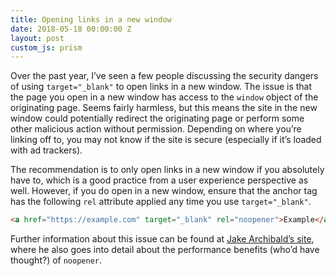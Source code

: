 ```yaml
---
title: Opening links in a new window
date: 2018-05-18 00:00:00 Z
layout: post
custom_js: prism
---
```


Over the past year, I’ve seen a few people discussing the security dangers of using `target="_blank"` to open links in a new window. The issue is that the page you open in a new window has access to the `window` object of the originating page. Seems fairly harmless, but this means the site in the new window could potentially redirect the originating page or perform some other malicious action without permission. Depending on where you’re linking off to, you may not know if the site is secure (especially if it’s loaded with ad trackers).

The recommendation is to only open links in a new window if you absolutely have to, which is a good practice from a user experience perspective as well. However, if you do open in a new window, ensure that the anchor tag has the following `rel` attribute applied any time you use `target="_blank"`.

```html
<a href="https://example.com" target="_blank" rel="noopener">Example</a>
```

Further information about this issue can be found at [Jake Archibald’s site](https://jakearchibald.com/2016/performance-benefits-of-rel-noopener/), where he also goes into detail about the performance benefits (who’d have thought?) of `noopener`.
